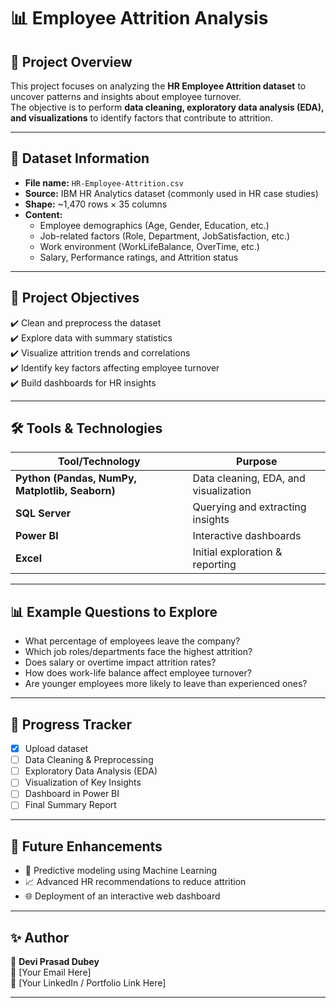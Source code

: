 # 📊 Employee Attrition Analysis  

## 📌 Project Overview  
This project focuses on analyzing the **HR Employee Attrition dataset** to uncover patterns and insights about employee turnover.  
The objective is to perform **data cleaning, exploratory data analysis (EDA), and visualizations** to identify factors that contribute to attrition.  

---

## 📂 Dataset Information  
- **File name:** `HR-Employee-Attrition.csv`  
- **Source:** IBM HR Analytics dataset (commonly used in HR case studies)  
- **Shape:** ~1,470 rows × 35 columns  
- **Content:**  
  - Employee demographics (Age, Gender, Education, etc.)  
  - Job-related factors (Role, Department, JobSatisfaction, etc.)  
  - Work environment (WorkLifeBalance, OverTime, etc.)  
  - Salary, Performance ratings, and Attrition status  

---

## 🎯 Project Objectives  
✔️ Clean and preprocess the dataset  
✔️ Explore data with summary statistics  
✔️ Visualize attrition trends and correlations  
✔️ Identify key factors affecting employee turnover  
✔️ Build dashboards for HR insights  

---

## 🛠️ Tools & Technologies  
| Tool/Technology | Purpose |
|-----------------|----------|
| **Python (Pandas, NumPy, Matplotlib, Seaborn)** | Data cleaning, EDA, and visualization |
| **SQL Server** | Querying and extracting insights |
| **Power BI** | Interactive dashboards |
| **Excel** | Initial exploration & reporting |

---

## 📊 Example Questions to Explore  
- What percentage of employees leave the company?  
- Which job roles/departments face the highest attrition?  
- Does salary or overtime impact attrition rates?  
- How does work-life balance affect employee turnover?  
- Are younger employees more likely to leave than experienced ones?  

---

## 🚀 Progress Tracker  
- [x] Upload dataset  
- [ ] Data Cleaning & Preprocessing  
- [ ] Exploratory Data Analysis (EDA)  
- [ ] Visualization of Key Insights  
- [ ] Dashboard in Power BI  
- [ ] Final Summary Report  

---

## 📌 Future Enhancements  
- 🔮 Predictive modeling using Machine Learning  
- 📈 Advanced HR recommendations to reduce attrition  
- 🌐 Deployment of an interactive web dashboard  

---

## ✨ Author  
👤 **Devi Prasad Dubey**  
📧 [Your Email Here]  
🔗 [Your LinkedIn / Portfolio Link Here]  

---
